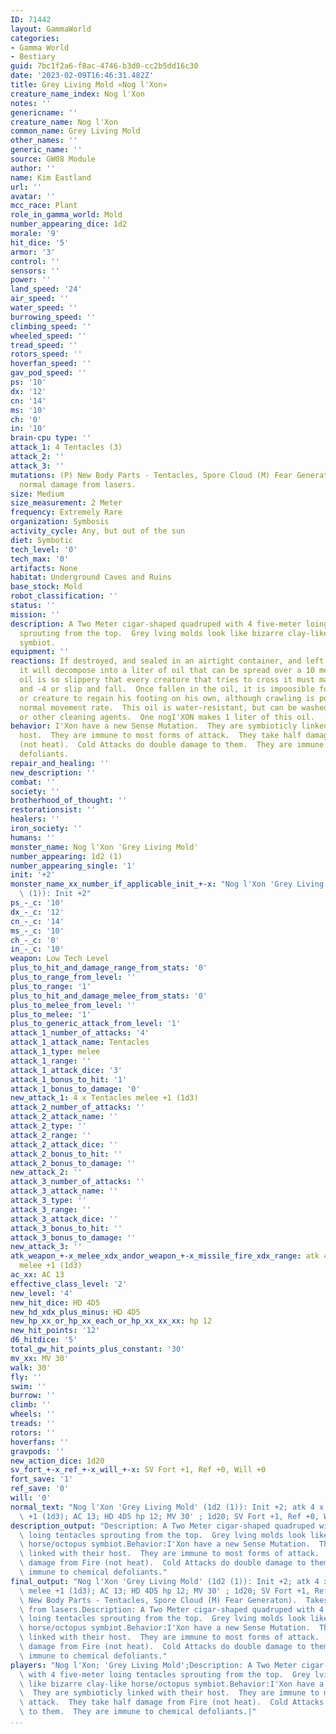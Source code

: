 ```yaml
---
ID: 71442
layout: GammaWorld
categories:
- Gamma World
- Bestiary
guid: 7bc1f2a6-f8ac-4746-b3d0-cc2b5dd16c30
date: '2023-02-09T16:46:31.482Z'
title: Grey Living Mold «Nog l'Xon»
creature_name_index: Nog l'Xon
notes: ''
genericname: ''
creature_name: Nog l'Xon
common_name: Grey Living Mold
other_names: ''
generic_name: ''
source: GW08 Module
author: ''
name: Kim Eastland
url: ''
avatar: ''
mcc_race: Plant
role_in_gamma_world: Mold
number_appearing_dice: 1d2
morale: '9'
hit_dice: '5'
armor: '3'
control: ''
sensors: ''
power: ''
land_speed: '24'
air_speed: ''
water_speed: ''
burrowing_speed: ''
climbing_speed: ''
wheeled_speed: ''
tread_speed: ''
rotors_speed: ''
hoverfan_speed: ''
gav_pod_speed: ''
ps: '10'
dx: '12'
cn: '14'
ms: '10'
ch: '0'
in: '10'
brain-cpu type: ''
attack_1: 4 Tentacles (3)
attack_2: ''
attack_3: ''
mutations: (P) New Body Parts - Tentacles, Spore Cloud (M) Fear Generaton).  Takes
  normal damage from lasers.
size: Medium
size_measurement: 2 Meter
frequency: Extremely Rare
organization: Symbosis
activity_cycle: Any, but out of the sun
diet: Symbotic
tech_level: '0'
tech_max: '0'
artifacts: None
habitat: Underground Caves and Ruins
base_stock: Mold
robot_classification: ''
status: ''
mission: ''
description: A Two Meter cigar-shaped quadruped with 4 five-meter loing tentacles
  sprouting from the top.  Grey lving molds look like bizarre clay-like horse/octopus
  symbiot.
equipment: ''
reactions: If destroyed, and sealed in an airtight container, and left for a month,
  it will decompose into a liter of oil that can be spread over a 10 meter area.  This
  oil is so slippery that every creature that tries to cross it must make a Dex Check
  and -4 or slip and fall.  Once fallen in the oil, it is impoosible for a character
  or creature to regain his footing on his own, although crawling is possible at 1/10th
  normal movement rate.  This oil is water-resistant, but can be washed off with alcohol
  or other cleaning agents.  One nogI'XON makes 1 liter of this oil.
behavior: I'Xon have a new Sense Mutation.  They are symbioticly linked with their
  host.  They are immune to most forms of attack.  They take half damage from Fire
  (not heat).  Cold Attacks do double damage to them.  They are immune to chemical
  defoliants.
repair_and_healing: ''
new_description: ''
combat: ''
society: ''
brotherhood_of_thought: ''
restorationsist: ''
healers: ''
iron_society: ''
humans: ''
monster_name: Nog l'Xon 'Grey Living Mold'
number_appearing: 1d2 (1)
number_appearing_single: '1'
init: '+2'
monster_name_xx_number_if_applicable_init_+-x: "Nog l'Xon 'Grey Living Mold' (1d2\
  \ (1)): Init +2"
ps_-_c: '10'
dx_-_c: '12'
cn_-_c: '14'
ms_-_c: '10'
ch_-_c: '0'
in_-_c: '10'
weapon: Low Tech Level
plus_to_hit_and_damage_range_from_stats: '0'
plus_to_range_from_level: ''
plus_to_range: '1'
plus_to_hit_and_damage_melee_from_stats: '0'
plus_to_melee_from_level: ''
plus_to_melee: '1'
plus_to_generic_attack_from_level: '1'
attack_1_number_of_attacks: '4'
attack_1_attack_name: Tentacles
attack_1_type: melee
attack_1_range: ''
attack_1_attack_dice: '3'
attack_1_bonus_to_hit: '1'
attack_1_bonus_to_damage: '0'
new_attack_1: 4 x Tentacles melee +1 (1d3)
attack_2_number_of_attacks: ''
attack_2_attack_name: ''
attack_2_type: ''
attack_2_range: ''
attack_2_attack_dice: ''
attack_2_bonus_to_hit: ''
attack_2_bonus_to_damage: ''
new_attack_2: ''
attack_3_number_of_attacks: ''
attack_3_attack_name: ''
attack_3_type: ''
attack_3_range: ''
attack_3_attack_dice: ''
attack_3_bonus_to_hit: ''
attack_3_bonus_to_damage: ''
new_attack_3: ''
atk_weapon_+-x_melee_xdx_andor_weapon_+-x_missile_fire_xdx_range: atk 4 x tentacles
  melee +1 (1d3)
ac_xx: AC 13
effective_class_level: '2'
new_level: '4'
new_hit_dice: HD 4D5
new_hd_xdx_plus_minus: HD 4D5
new_hp_xx_or_hp_xx_each_or_hp_xx_xx_xx: hp 12
new_hit_points: '12'
d6_hitdice: '5'
total_gw_hit_points_plus_constant: '30'
mv_xx: MV 30'
walk: 30'
fly: ''
swim: ''
burrow: ''
climb: ''
wheels: ''
treads: ''
rotors: ''
hoverfans: ''
gravpods: ''
new_action_dice: 1d20
sv_fort_+-x_ref_+-x_will_+-x: SV Fort +1, Ref +0, Will +0
fort_save: '1'
ref_save: '0'
will: '0'
normal_text: "Nog l'Xon 'Grey Living Mold' (1d2 (1)): Init +2; atk 4 x tentacles melee\
  \ +1 (1d3); AC 13; HD 4D5 hp 12; MV 30' ; 1d20; SV Fort +1, Ref +0, Will +0"
description_output: "Description: A Two Meter cigar-shaped quadruped with 4 five-meter\
  \ loing tentacles sprouting from the top.  Grey lving molds look like bizarre clay-like\
  \ horse/octopus symbiot.Behavior:I'Xon have a new Sense Mutation.  They are symbioticly\
  \ linked with their host.  They are immune to most forms of attack.  They take half\
  \ damage from Fire (not heat).  Cold Attacks do double damage to them.  They are\
  \ immune to chemical defoliants."
final_output: "Nog l'Xon 'Grey Living Mold' (1d2 (1)): Init +2; atk 4 x tentacles\
  \ melee +1 (1d3); AC 13; HD 4D5 hp 12; MV 30' ; 1d20; SV Fort +1, Ref +0, Will +0(P)\
  \ New Body Parts - Tentacles, Spore Cloud (M) Fear Generaton).  Takes normal damage\
  \ from lasers.Description: A Two Meter cigar-shaped quadruped with 4 five-meter\
  \ loing tentacles sprouting from the top.  Grey lving molds look like bizarre clay-like\
  \ horse/octopus symbiot.Behavior:I'Xon have a new Sense Mutation.  They are symbioticly\
  \ linked with their host.  They are immune to most forms of attack.  They take half\
  \ damage from Fire (not heat).  Cold Attacks do double damage to them.  They are\
  \ immune to chemical defoliants."
players: "Nog l'Xon; 'Grey Living Mold';Description: A Two Meter cigar-shaped quadruped\
  \ with 4 five-meter loing tentacles sprouting from the top.  Grey lving molds look\
  \ like bizarre clay-like horse/octopus symbiot.Behavior:I'Xon have a new Sense Mutation.\
  \  They are symbioticly linked with their host.  They are immune to most forms of\
  \ attack.  They take half damage from Fire (not heat).  Cold Attacks do double damage\
  \ to them.  They are immune to chemical defoliants.|"
...
```


